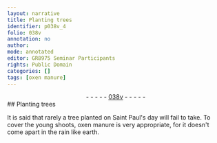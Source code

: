 ```yaml
---
layout: narrative
title: Planting trees
identifier: p038v_4
folio: 038v
annotation: no
author:
mode: annotated
editor: GR8975 Seminar Participants
rights: Public Domain
categories: []
tags: [oxen manure]
---
```


 <div class="folio" align="center">- - - - - <a href="http://gallica.bnf.fr/ark:/12148/btv1b10500001g/f82.image" target="_blank">038v</a> - - - - - </div>   
## Planting trees

 
It is said that rarely a tree planted on Saint Paul's day will fail to take. To cover the young shoots, <span class="material">oxen manure</span> is very appropriate, for it doesn't come apart in the rain like earth.
 